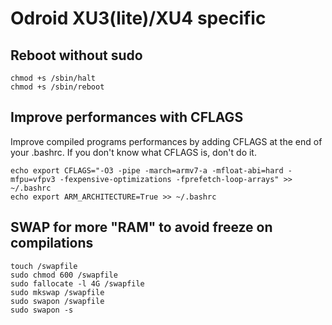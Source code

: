 Odroid XU3(lite)/XU4 specific
===============================

Reboot without sudo 
-------------------

```
chmod +s /sbin/halt
chmod +s /sbin/reboot
```

Improve performances with CFLAGS
-------------------

Improve compiled programs performances by adding CFLAGS at the end of your .bashrc. If you don't know what CFLAGS is, don't do it.

```
echo export CFLAGS="-O3 -pipe -march=armv7-a -mfloat-abi=hard -mfpu=vfpv3 -fexpensive-optimizations -fprefetch-loop-arrays" >> ~/.bashrc
echo export ARM_ARCHITECTURE=True >> ~/.bashrc
```

SWAP for more "RAM" to avoid freeze on compilations
-------------------

```
touch /swapfile
sudo chmod 600 /swapfile
sudo fallocate -l 4G /swapfile
sudo mkswap /swapfile
sudo swapon /swapfile
sudo swapon -s
```
